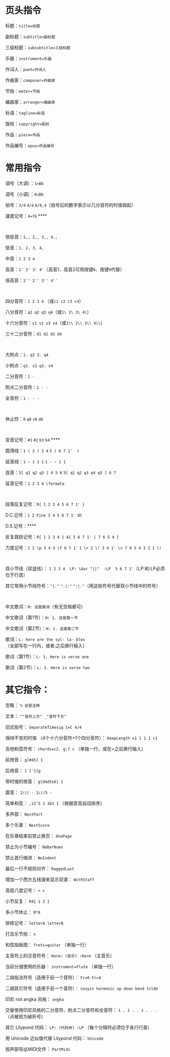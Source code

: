 # 页头指令
标题：`title=标题`

副标题：`subtitle=副标题`

三级标题：`subsubtitle=三级标题`

乐器：`instrument=乐器`

作词人：`poet=作词人`

作曲家：`composer=作曲家`

节拍：`meter=节拍`

编曲家：`arranger=编曲家`

标语：`tagline=标语`

版权：`copyright=版权`

作品：`piece=作品`

作品编号：`opus=作品编号`

# 常用指令
调号（大调）：`1=Bb`

调号（小调）：`6=Bb`

拍号：`3/4`		`4/4`		`6/8,4`（拍号后的数字表示以几分音符的时值弱起）

速度记号：`4=76` ****

&nbsp;

倍低音：`1,, 2,, 3,, 4,,`

低音：`1, 2, 3, 4,`

中音：`1 2 3 4`

高音：`1' 2' 3' 4'`（高音1、高音2可用按键`8`、按键`9`代替）

倍高音：`1'' 2'' 3'' 4''`

&nbsp;

四分音符：`1 2 3 4` （或`c1 c2 c3 c4`）

八分音符：`q1 q2 q3 q4`（或`1\ 2\ 3\ 4\`）

十六分音符：`s1 s2 s3 s4`（或`1\\ 2\\ 3\\ 4\\`）

三十二分音符：`d1 d2 d3 d4`

&nbsp;

大附点：`1. q2 3. q4`

小附点：`q1. s2 q3. s4`

二分音符：`1 -`

附点二分音符：`1 - -`

全音符：`1 - - -`

&nbsp;

休止符：`0` `q0` `s0` `d0`

&nbsp;

变音记号：`#1` `#2` `b3` `b4` ****

圆滑线：`1 ( 2 ) 3 4`		`5 ( 6 7 1'  )`

延音线：`1 ~ 1 1 1`		`1 - ~ 1 1`

连音：`3[ q1 q2 q3 ] 4 5 6`		`5[ q1 q2 q3 q4 q5 ] 6 7`

延音记号：`1 2 3 4 \fermata`

&nbsp;

段落反复记号：`R{ 1 2 3 4 5 6 7 1' }`

D.C.记号：`1 2 Fine 3 4 5 6 7 1' DC`

D.S.记号：****

反复跳跃记号：`R{ 1 2 3 4 } A{ 5 6 7 1' | 7 6 5 4 }`

力度记号：`1 2 \p 3 4 5 \f 6 7 1'`		`1 \< 2 \! 3 4 1' \> 7 6 5 4 3 2 1 \!`

&nbsp;

双小节线（双竖线）：
`1 2 3 4 
LP: \bar "||" 
:LP 
5 6 7 1'`（LP:和:LP必须位于行首）

其它常用小节线符号：`"|."` `".|:"` `":|."`（用这些符号代替双小节线中的符号）

&nbsp;

中文歌词：`H: 这是歌词`（有无空格都可）

中文歌词（第1节）：`H: 1. 这是第一节`

中文歌词（第2节）：`H: 1. 这是第二节`

歌词：`L: here are the syl- la- bles`（全部写在一行内，或者:之后换行输入）

歌词（第1节）：`L: 1. Here is verse one`

歌词（第2节）：`L: 2. Here is verse two`

# 其它指令：
忽略： `% 这是注释`

文本： `^"音符上方" _"音符下方"`

旧式拍号： `SeparateTimesig 1=C 4/4`

保持不变的时值 （4个十六分音符+1个四分音符）： `KeepLength s1 1 1 1 c1`

吉他和弦符号： `chords=c2. g:7 c` （单独一行，或在=之后换行输入）

前倚音： `g[#45] 1`

后倚音： `1 ['1]g`

带时值的倚音： `g[d4d5s6] 1`

震音： `1/// - 1///5 -`

简单和弦： `,13'5 1 1b3 1` （根据音高自动排序）

多声部： `NextPart`

多个乐章： `NextScore`

在乐章结束前禁止换页： `OnePage`

禁止为小节编号： `NoBarNums`

禁止首行缩进： `NoIndent`

最后一行不规则对齐： `RaggedLast`

增加一个西方五线谱来显示双谱： `WithStaff`

高低八度记号： `< >`

小节反复： `R4{ 1 2 }`

多小节休止： `R*8`

排练记号： `letterA letterB`

打击乐节拍： `x`

和弦指板图： `frets=guitar` （单独一行）

主音符上的泛音符号： `Harm: (音乐) :Harm` （主音乐）

当前分谱使用的乐器： `instrument=Flute` （单独一行）

二胡指法符号（适用于前一个音符）： `Fr=0 Fr=4`

二胡其它符号（适用于前一个音符）： `souyin harmonic up down bend tilde`

印尼 not angka 风格： `angka`

交替使用印尼风格的二分音符、附点二分音符和全音符： `1 . 1 . . 1 . . .` （点被视为破折号）

其它 Lilypond 代码： `LP: (代码块) :LP` （每个分隔符必须位于各行行首）

用 Unicode 近似值代替 Lilypond 代码： `Unicode`

按声部导出MIDI文件： `PartMidi`
